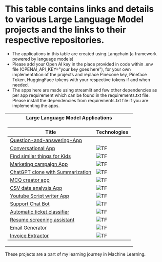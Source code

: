 # This table contains links and details to various Large Language Model projects and the links to their respective repositories. 

- The applications in this table are created using Langchain (a framework powered by language models)
- Please add your Open AI key in the place provided in code within .env file (OPENAI_API_KEY="your key goes here"), for your own implementation of the projects and replace Pinecone key, Pineface Token, HuggingFace tokens with your respective tokens if and when needed.
- The apps here are made using streamlit and few other dependencies as per app requirement which can be found in the requirements.txt file. Please install the dependencies from requirements.txt file if you are implementing the apps.

<table>
<tr><th>Large Language Model Applications</th></tr>
<tr><td>

|Title | Technologies|
|--|--|
| [Question-and-answering-App](https://github.com/Jayavathsan/Question-and-answering-App) | |
| [Conversational App](https://github.com/Jayavathsan/Conversational-App) | ![TF](https://img.shields.io/badge/TF-black?style=flat-square&logo=tensorflow)|
| [Find similar things for Kids](https://github.com/Jayavathsan/Find-similar-things-for-Kids) | ![TF](https://img.shields.io/badge/TF-black?style=flat-square&logo=tensorflow)|
| [Marketing campaign App](https://github.com/Jayavathsan/Marketing-campaign-App) | ![TF](https://img.shields.io/badge/TF-black?style=flat-square&logo=tensorflow)|
| [ChatGPT clone with Summarization](https://github.com/Jayavathsan/ChatGPT-clone-with-Summarization) | ![TF](https://img.shields.io/badge/TF-black?style=flat-square&logo=tensorflow)|
| [MCQ creator app](https://github.com/Jayavathsan/MCQ-creator-App) | ![TF](https://img.shields.io/badge/TF-black?style=flat-square&logo=tensorflow)|
| [CSV data analysis App](https://github.com/Jayavathsan/CSV-data-analysis-App) | ![TF](https://img.shields.io/badge/TF-black?style=flat-square&logo=tensorflow)|
| [Youtube Script writer App](https://github.com/Jayavathsan/Youtube-script-writer-App) | ![TF](https://img.shields.io/badge/TF-black?style=flat-square&logo=tensorflow)|
| [Support Chat Bot](https://github.com/Jayavathsan/Support-Chat-Bot) | ![TF](https://img.shields.io/badge/TF-black?style=flat-square&logo=tensorflow)|
| [Automatic ticket classifier](https://github.com/Jayavathsan/Automatic-ticket-classifier-App) | ![TF](https://img.shields.io/badge/TF-black?style=flat-square&logo=tensorflow)|
| [Resume screening assistant](https://github.com/Jayavathsan/Resume-screening-assistor-App) | ![TF](https://img.shields.io/badge/TF-black?style=flat-square&logo=tensorflow)|
| [Email Generator](https://github.com/Jayavathsan/Email-generator-App) | ![TF](https://img.shields.io/badge/TF-black?style=flat-square&logo=tensorflow)|
| [Invoice Extractor](https://github.com/Jayavathsan/Invoice-extractor-Bot) | ![TF](https://img.shields.io/badge/TF-black?style=flat-square&logo=tensorflow)|

</td>
</table>

These projects are a part of my learning journey in Machine Learning.





